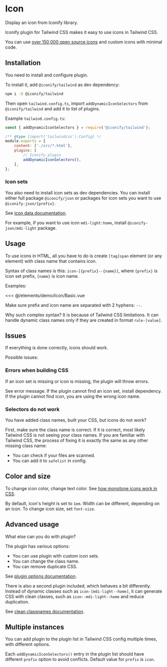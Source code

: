 <script setup>
import Basic from './demo/Icon/Basic.vue';
</script>

# Icon

Display an icon from Iconify library.

Iconify plugin for Tailwind CSS makes it easy to use icons in Tailwind CSS.

You can use [over 150,000 open source icons](https://iconify.design/docs/icons/icon-data.html) and custom icons with minimal code.

## Installation

You need to install and configure plugin.

To install it, add `@iconify/tailwind` as dev dependency:

```sh
npm i -D @iconify/tailwind
```

Then open `tailwind.config.ts`, import `addDynamicIconSelectors` from `@iconify/tailwind` and add it to list of plugins.

Example `tailwind.config.ts`:

```js
const { addDynamicIconSelectors } = require('@iconify/tailwind');

/** @type {import('tailwindcss').Config} */
module.exports = {
	content: ['./src/*.html'],
	plugins: [
		// Iconify plugin
		addDynamicIconSelectors(),
	],
};
```

### Icon sets

You also need to install icon sets as dev dependencies. You can install either full package `@iconify/json` or packages for icon sets you want to use `@iconify-json/{prefix}`.

See [icon data documentation](https://iconify.design/docs/icons/icon-data.html).

For example, if you want to use icon `mdi-light:home`, install `@iconify-json/mdi-light` package.

## Usage

To use icons in HTML, all you have to do is create `[tag]span` element (or any element) with class name that contains icon.

Syntax of class names is this: `icon-[{prefix}--{name}]`, where `{prefix}` is icon set prefix, `{name}` is icon name.

Examples:

<DemoContainer>
  <Basic/>
</DemoContainer>

<<< @/elements/demo/Icon/Basic.vue

Make sure prefix and icon name are separated with 2 hyphens: `--`.

Why such complex syntax? It is because of Tailwind CSS limitations. It can handle dynamic class names only if they are created in format `rule-[value]`.

## Issues

If everything is done correctly, icons should work.

Possible issues:

### Errors when building CSS

If an icon set is missing or icon is missing, the plugin will throw errors.

See error message. If the plugin cannot find an icon set, install dependency. If the plugin cannot find icon, you are using the wrong icon name.

### Selectors do not work

You have added class names, built your CSS, but icons do not work?

First, make sure the class name is correct. If it is correct, most likely Tailwind CSS is not seeing your class names. If you are familiar with Tailwind CSS, the process of fixing it is exactly the same as any other missing class name:

- You can check if your files are scanned.
- You can add it to `safelist` in config.

## Color and size

To change icon color, change text color. See [how monotone icons work in CSS](https://iconify.design/docs/usage/css/#monotone).

By default, icon's height is set to `1em`. Width can be different, depending on an icon. To change icon size, set `font-size`.

## Advanced usage

What else can you do with plugin?

The plugin has various options:

- You can use plugin with custom icon sets.
- You can change the class name.
- You can remove duplicate CSS.

See [plugin options documentation](https://iconify.design/docs/usage/css/tailwind/options.html).

There is also a second plugin included, which behaves a bit differently. Instead of dynamic classes such as `icon-[mdi-light--home]`, it can generate CSS with clean classes, such as `icon--mdi-light--home` and reduce duplication.

See [clean classnames documentation](https://iconify.design/docs/usage/css/tailwind/clean.html).

## Multiple instances

You can add plugin to the plugin list in Tailwind CSS config multiple times, with different options.

Each `addDynamicIconSelectors()` entry in the plugin list should have different `prefix` option to avoid conflicts. Default value for `prefix` is `icon`.
